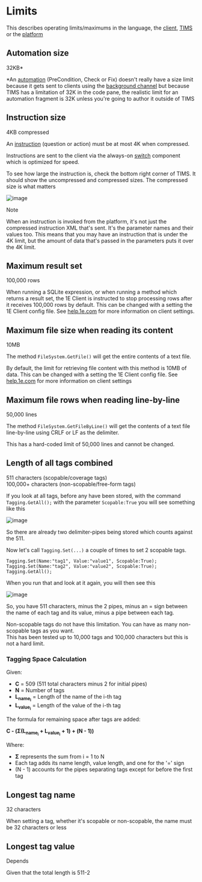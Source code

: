 # Limits
This describes operating limits/maximums in the language, the [client](./Glossary.md#Client), [TIMS](./Glossary.md#tims) or the [platform](./Glossary.md#platform)

## Automation size
32KB*

*An [automation](./Glossary.md#automation) (PreCondition, Check or Fix) doesn't really have a size limit because it gets sent to clients using the [background channel](./Glossary.md#background-channel) but because TIMS has a limitation of 32K in the code pane, the realistic limit for an automation fragment is 32K unless you're going to author it outside of TIMS

## Instruction size
4KB compressed
 
An [instruction](./Glossary.md#instruction) (question or action) must be at most 4K when compressed.

Instructions are sent to the client via the always-on [switch](./Glossary.md#switch) component which is optimized for speed.

To see how large the instruction is, check the bottom right corner of TIMS. It should show the uncompressed and compressed sizes.
The compressed size is what matters
  
![image](https://github.com/user-attachments/assets/595dc5e6-1fb7-4eeb-bf7f-f2dd99575718)

> [!NOTE]
> When an instruction is invoked from the platform, it's not just the compressed instruction XML that's sent.  It's the parameter names and their values too.
> This means that you may have an instruction that is under the 4K limit, but the amount of data that's passed in the parameters puts it over the 4K limit.

## Maximum result set
100,000 rows
  
When running a SQLite expression, or when running a method which returns a result set, the 1E Client is instructed to stop processing rows after it receives 100,000 rows by default.
This can be changed with a setting the 1E Client config file.  See [help.1e.com](https://help.1e.com) for more information on client settings.

## Maximum file size when reading its content
10MB
  
The method `FileSystem.GetFile()` will get the entire contents of a text file.

By default, the limit for retrieving file content with this method is 10MB of data.  This can be changed with a setting the 1E Client config file.  See [help.1e.com](https://help.1e.com) for more information on client settings

## Maximum file rows when reading line-by-line
50,000 lines
  
The method `FileSystem.GetFileByLine()` will get the contents of a text file line-by-line using CRLF or LF as the delimiter.

This has a hard-coded limit of 50,000 lines and cannot be changed.

## Length of all tags combined
511 characters (scopable/coverage tags)  
100,000+ characters (non-scopable/free-form tags)

If you look at all tags, before any have been stored, with the command `Tagging.GetAll();` with the parameter `Scopable:True` you will see something like this

![image](https://github.com/user-attachments/assets/f20de233-5ecc-43cd-8e54-860d35009eb2)

So there are already two delimiter-pipes being stored which counts against the 511.  

Now let's call `Tagging.Set(...)` a couple of times to set 2 scopable tags.
```
Tagging.Set(Name:"tag1", Value:"value1", Scopable:True);
Tagging.Set(Name:"tag2", Value:"value2", Scopable:True);
Tagging.GetAll();
```
When you run that and look at it again, you will then see this
  
![image](https://github.com/user-attachments/assets/f30fcab4-171a-4bd8-82ce-27d5937a20b7)

So, you have 511 characters, minus the 2 pipes, minus an = sign between the name of each tag and its value, minus a pipe between each tag.

Non-scopable tags do not have this limitation.  You can have as many non-scopable tags as you want.  
This has been tested up to 10,000 tags and 100,000 characters but this is not a hard limit.

### Tagging Space Calculation

Given:
- **C** = 509 (511 total characters minus 2 for initial pipes)
- **N** = Number of tags
- **L<sub>name<sub>i</sub></sub>** = Length of the name of the i-th tag
- **L<sub>value<sub>i</sub></sub>** = Length of the value of the i-th tag

The formula for remaining space after tags are added:

**C - (Σ(L<sub>name<sub>i</sub></sub> + L<sub>value<sub>i</sub></sub> + 1) + (N - 1))**

Where:
- **Σ** represents the sum from i = 1 to N
- Each tag adds its name length, value length, and one for the '=' sign
- (N - 1) accounts for the pipes separating tags except for before the first tag

## Longest tag name
32 characters

When setting a tag, whether it's scopable or non-scopable, the name must be 32 characters or less

## Longest tag value
Depends

Given that the total length is 511-2
